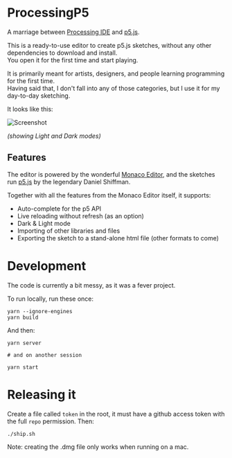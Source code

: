 # ProcessingP5

A marriage between [Processing IDE](https://processing.org/) and [p5.js](https://p5js.org/).

This is a ready-to-use editor to create p5.js sketches, without any other dependencies to download and install.  
You open it for the first time and start playing.

It is primarily meant for artists, designers, and people learning programming for the first time.  
Having said that, I don't fall into any of those categories, but I use it for my day-to-day sketching.

It looks like this: 

![Screenshot](https://raw.githubusercontent.com/filipesabella/ProcessingP5/master/screenshot.png)

_(showing Light and Dark modes)_

## Features

The editor is powered by the wonderful [Monaco Editor](https://microsoft.github.io/monaco-editor/), and the sketches run [p5.js](https://p5js.org/) by the legendary Daniel Shiffman.

Together with all the features from the Monaco Editor itself, it supports:
* Auto-complete for the p5 API
* Live reloading without refresh (as an option)
* Dark & Light mode
* Importing of other libraries and files
* Exporting the sketch to a stand-alone html file (other formats to come)

# Development

The code is currently a bit messy, as it was a fever project.

To run locally, run these once:

```
yarn --ignore-engines
yarn build
```

And then:

```
yarn server

# and on another session

yarn start
```

# Releasing it

Create a file called `token` in the root, it must have a github
access token with the full `repo` permission. Then:

```./ship.sh```

Note: creating the .dmg file only works when running on a mac.
